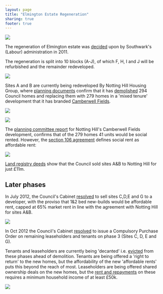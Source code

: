 ```yaml
---
layout: page
title: "Elmington Estate Regeneration"
sharing: true
footer: true
---
```

![](http://1.bp.blogspot.com/_NXA8uOff0Lc/SwEmUGsp4BI/AAAAAAAAE_U/OXY8edV7nPI/s1600/Elmington.jpeg)

The regeneration of Elmington estate was [decided](http://www.southwark.gov.uk/info/823/regeneration_projects/1798/elmington_regeneration) upon by Southwark's (Labour) administration in 2011.

The regeneration is split into 10 blocks (A-J), of which F, H, I and J will be refurbished and the remainder redeveloped.  

![](http://crappistmartin.github.io/images/elmington.png)

Sites A and B are currently being redeveloped By Notting Hill Housing Group, where [planning documents](http://planbuild.southwark.gov.uk/documents/?GetDocument=%7b%7b%7b!XXOecz%2bOmRk2JFLLeX0iRw%3d%3d!%7d%7d%7d) confirm that it has [demolished](http://directobjective.blogspot.co.uk/2011/12/elmington-estate-revisited.html) 294 Council homes and replacing them with 279 homes in a 'mixed tenure' development that it has branded [Camberwell Fields](http://www.camberwellfields.com/). 

![](http://crappistmartin.github.io/images/camberwellfieldslogo.png)

![](http://crappistmartin.github.io/images/elmingtonestate.jpg)


The [planning committee report](http://planbuild.southwark.gov.uk/documents/?GetDocument=%7b%7b%7b!XXOecz%2bOmRk2JFLLeX0iRw%3d%3d!%7d%7d%7d) for Notting Hill's Camberwell Fields development, confirms that of the 279 homes 41 units would be social rented.
However, the [section 106 agreement](http://planbuild.southwark.gov.uk/documents/?GetDocument=%7b%7b%7b!J5kImYW5llmj0BA4PEvWpw%3d%3d!%7d%7d%7d) defines social rent as affordable rent:

![](http://crappistmartin.github.io/images/elmingtonestates106.png)

[Land registry deeds](http://crappistmartin.github.io/images/LRegisterElmingtonAandB.pdf) show that the Council sold sites A&B to Notting Hill for just £11m.

## Later phases
In July 2012, the Council's Cabinet [resolved](http://moderngov.southwark.gov.uk/documents/s30291/Report%20Disposal%20of%20the%20Councils%20freehold%20interest%20in%20Elmington%20estate%20sites%20C%20D%20E%20and%20G%20Camberw.pdf) to sell sites C,D,E and G to a developer, with the proviso that 1&2 bed new-builds would be affordable rent, capped at 65% market rent in line with the agreement with Notting Hill for sites A&B. 

![](http://crappistmartin.github.io/images/elmingtondisposal.png)

In Oct 2012 the Council's Cabinet [resolved](http://moderngov.southwark.gov.uk/ieListDocuments.aspx?CId=302&MId=4247&Ver=4) to issue a Compulsory Purchase Order on remaining leaseholders and tenants on phase 3 (Sites C, D, E and G).

Tenants and leaseholders are currently being 'decanted' i.e. [evicted](https://housingactionsouthwarkandlambeth.wordpress.com/2015/05/05/eviction-resistance-success-in-camberwell/) from these phases ahead of demolition. Tenants are being offered a 'right to return' to the new homes, but the affordability of the new 'affordable rents' puts this beyond the reach of most. Leaseholders are being offered shared ownership deals on the new homes, but the [rent and repayments](http://35percent.org/images/CamberwellFields.pdf) on these requires a minimum household income of at least £50k.


![](http://crappistmartin.github.io/images/elmingtondemolition.jpg)
